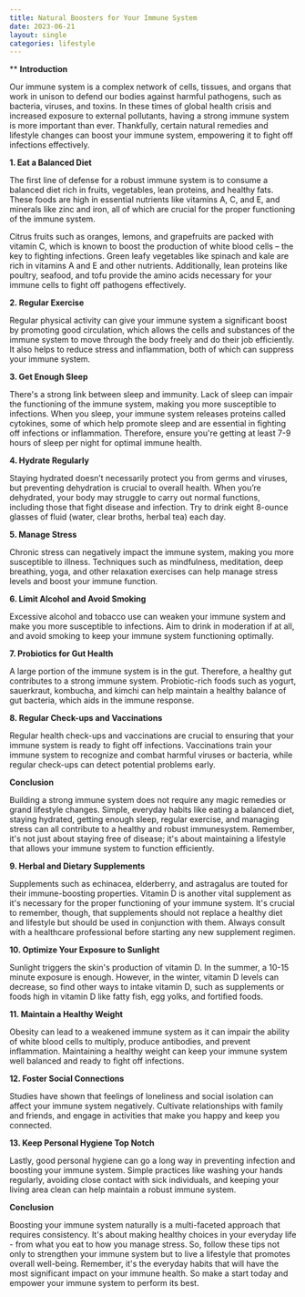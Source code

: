```yaml
---
title: Natural Boosters for Your Immune System
date: 2023-06-21
layout: single
categories: lifestyle
---
```

**
**Introduction**

Our immune system is a complex network of cells, tissues, and organs that work in unison to defend our bodies against harmful pathogens, such as bacteria, viruses, and toxins. In these times of global health crisis and increased exposure to external pollutants, having a strong immune system is more important than ever. Thankfully, certain natural remedies and lifestyle changes can boost your immune system, empowering it to fight off infections effectively.

**1. Eat a Balanced Diet**

The first line of defense for a robust immune system is to consume a balanced diet rich in fruits, vegetables, lean proteins, and healthy fats. These foods are high in essential nutrients like vitamins A, C, and E, and minerals like zinc and iron, all of which are crucial for the proper functioning of the immune system.

Citrus fruits such as oranges, lemons, and grapefruits are packed with vitamin C, which is known to boost the production of white blood cells – the key to fighting infections. Green leafy vegetables like spinach and kale are rich in vitamins A and E and other nutrients. Additionally, lean proteins like poultry, seafood, and tofu provide the amino acids necessary for your immune cells to fight off pathogens effectively.

**2. Regular Exercise**

Regular physical activity can give your immune system a significant boost by promoting good circulation, which allows the cells and substances of the immune system to move through the body freely and do their job efficiently. It also helps to reduce stress and inflammation, both of which can suppress your immune system.

**3. Get Enough Sleep**

There's a strong link between sleep and immunity. Lack of sleep can impair the functioning of the immune system, making you more susceptible to infections. When you sleep, your immune system releases proteins called cytokines, some of which help promote sleep and are essential in fighting off infections or inflammation. Therefore, ensure you're getting at least 7-9 hours of sleep per night for optimal immune health.

**4. Hydrate Regularly**

Staying hydrated doesn’t necessarily protect you from germs and viruses, but preventing dehydration is crucial to overall health. When you’re dehydrated, your body may struggle to carry out normal functions, including those that fight disease and infection. Try to drink eight 8-ounce glasses of fluid (water, clear broths, herbal tea) each day.

**5. Manage Stress**

Chronic stress can negatively impact the immune system, making you more susceptible to illness. Techniques such as mindfulness, meditation, deep breathing, yoga, and other relaxation exercises can help manage stress levels and boost your immune function.

**6. Limit Alcohol and Avoid Smoking**

Excessive alcohol and tobacco use can weaken your immune system and make you more susceptible to infections. Aim to drink in moderation if at all, and avoid smoking to keep your immune system functioning optimally.

**7. Probiotics for Gut Health**

A large portion of the immune system is in the gut. Therefore, a healthy gut contributes to a strong immune system. Probiotic-rich foods such as yogurt, sauerkraut, kombucha, and kimchi can help maintain a healthy balance of gut bacteria, which aids in the immune response.

**8. Regular Check-ups and Vaccinations**

Regular health check-ups and vaccinations are crucial to ensuring that your immune system is ready to fight off infections. Vaccinations train your immune system to recognize and combat harmful viruses or bacteria, while regular check-ups can detect potential problems early.

**Conclusion**

Building a strong immune system does not require any magic remedies or grand lifestyle changes. Simple, everyday habits like eating a balanced diet, staying hydrated, getting enough sleep, regular exercise, and managing stress can all contribute to a healthy and robust immunesystem. Remember, it's not just about staying free of disease; it's about maintaining a lifestyle that allows your immune system to function efficiently.

**9. Herbal and Dietary Supplements**

Supplements such as echinacea, elderberry, and astragalus are touted for their immune-boosting properties. Vitamin D is another vital supplement as it's necessary for the proper functioning of your immune system. It's crucial to remember, though, that supplements should not replace a healthy diet and lifestyle but should be used in conjunction with them. Always consult with a healthcare professional before starting any new supplement regimen.

**10. Optimize Your Exposure to Sunlight**

Sunlight triggers the skin's production of vitamin D. In the summer, a 10-15 minute exposure is enough. However, in the winter, vitamin D levels can decrease, so find other ways to intake vitamin D, such as supplements or foods high in vitamin D like fatty fish, egg yolks, and fortified foods.

**11. Maintain a Healthy Weight**

Obesity can lead to a weakened immune system as it can impair the ability of white blood cells to multiply, produce antibodies, and prevent inflammation. Maintaining a healthy weight can keep your immune system well balanced and ready to fight off infections.

**12. Foster Social Connections**

Studies have shown that feelings of loneliness and social isolation can affect your immune system negatively. Cultivate relationships with family and friends, and engage in activities that make you happy and keep you connected.

**13. Keep Personal Hygiene Top Notch**

Lastly, good personal hygiene can go a long way in preventing infection and boosting your immune system. Simple practices like washing your hands regularly, avoiding close contact with sick individuals, and keeping your living area clean can help maintain a robust immune system.

**Conclusion**

Boosting your immune system naturally is a multi-faceted approach that requires consistency. It's about making healthy choices in your everyday life - from what you eat to how you manage stress. So, follow these tips not only to strengthen your immune system but to live a lifestyle that promotes overall well-being. Remember, it's the everyday habits that will have the most significant impact on your immune health. So make a start today and empower your immune system to perform its best.
